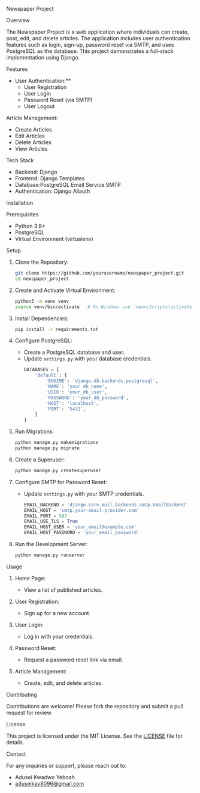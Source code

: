 Newspaper Project

 Overview

The Newspaper Project is a web application where individuals can create, post, edit, and delete articles. The application includes user authentication features such as login, sign-up, password reset via SMTP, and uses PostgreSQL as the database. This project demonstrates a full-stack implementation using Django.

Features

- User Authentication:**
  - User Registration
  - User Login
  - Password Reset (via SMTP)
  - User Logout

Article Management:
  - Create Articles
  - Edit Articles
  - Delete Articles
  - View Articles

Tech Stack

- Backend: Django
- Frontend: Django Templates
- Database:PostgreSQL
  Email Service:SMTP
- Authentication: Django Allauth

  
 Installation

Prerequisites

- Python 3.8+
- PostgreSQL
- Virtual Environment (virtualenv)

 Setup

1. Clone the Repository:
   ```bash
   git clone https://github.com/yourusername/newspaper_project.git
   cd newspaper_project
   ```

2. Create and Activate Virtual Environment:
   ```bash
   python3 -m venv venv
   source venv/bin/activate   # On Windows use `venv\Scripts\activate`
   ```

3. Install Dependencies:
   ```bash
   pip install -r requirements.txt
   ```

4. Configure PostgreSQL:
   - Create a PostgreSQL database and user.
   - Update `settings.py` with your database credentials.
     ```python
     DATABASES = {
         'default': {
             'ENGINE': 'django.db.backends.postgresql',
             'NAME': 'your_db_name',
             'USER': 'your_db_user',
             'PASSWORD': 'your_db_password',
             'HOST': 'localhost',
             'PORT': '5432',
         }
     }
     ```

5. Run Migrations:
   ```bash
   python manage.py makemigrations
   python manage.py migrate
   ```

6. Create a Superuser:
   ```bash
   python manage.py createsuperuser
   ```

7. Configure SMTP for Password Reset:
   - Update `settings.py` with your SMTP credentials.
     ```python
     EMAIL_BACKEND = 'django.core.mail.backends.smtp.EmailBackend'
     EMAIL_HOST = 'smtp.your-email-provider.com'
     EMAIL_PORT = 587
     EMAIL_USE_TLS = True
     EMAIL_HOST_USER = 'your_email@example.com'
     EMAIL_HOST_PASSWORD = 'your_email_password'
     ```

8. Run the Development Server:
   ```bash
   python manage.py runserver
   ```

 Usage

1. Home Page:
   - View a list of published articles.

2. User Registration:
   - Sign up for a new account.

3. User Login:
   - Log in with your credentials.

4. Password Reset:
   - Request a password reset link via email.

5. Article Management:
   - Create, edit, and delete articles.

Contributing

Contributions are welcome! Please fork the repository and submit a pull request for review.

 License

This project is licensed under the MIT License. See the [LICENSE](LICENSE) file for details.

Contact

For any inquiries or support, please reach out to:

- Adusei Kwadwo Yeboah
- aduseikay8096@gmail.com

